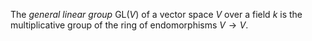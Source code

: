The *general linear group* $\mathrm{GL}(V)$ of a vector space $V$ over a field $k$ is the multiplicative group of the ring of endomorphisms $V \to V$.

